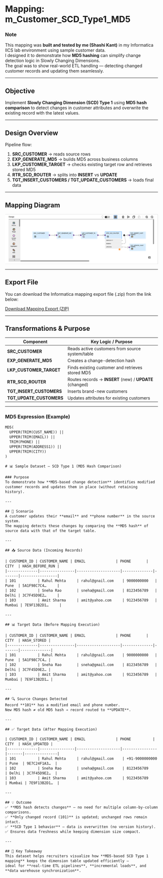 # Mapping: m_Customer_SCD_Type1_MD5

### Note
This mapping was **built and tested by me (Shashi Kant)** in my Informatica IICS lab environment using sample customer data.  
I designed it to demonstrate how **MD5 hashing** can simplify change detection logic in Slowly Changing Dimensions.  
The goal was to show real-world ETL handling — detecting changed customer records and updating them seamlessly.

---

## Objective
Implement **Slowly Changing Dimension (SCD) Type 1** using **MD5 hash comparison** to detect changes in customer attributes and overwrite the existing record with the latest values.

---

## Design Overview
Pipeline flow:
1. **SRC_CUSTOMER** → reads source rows  
2. **EXP_GENERATE_MD5** → builds MD5 across business columns  
3. **LKP_CUSTOMER_TARGET** → checks existing target row and retrieves stored MD5  
4. **RTR_SCD_ROUTER** → splits into **INSERT** vs **UPDATE**  
5. **TGT_INSERT_CUSTOMERS / TGT_UPDATE_CUSTOMERS** → loads final data  

---

## Mapping Diagram
![Customer SCD Type 1 Mapping](../CDI/mappings/m_Customer_SCD_Type1_MD5.png)

---

## Export File
You can download the Informatica mapping export file (.zip) from the link below:

[Download Mapping Export (ZIP)](../jobs_exports/m_Customer_SCD_Type1_MD5-1759953821141.zip)

---

## Transformations & Purpose

| Component | Key Logic / Purpose |
|------------|--------------------|
| **SRC_CUSTOMER** | Reads active customers from source system/table |
| **EXP_GENERATE_MD5** | Creates a change-detection hash |
| **LKP_CUSTOMER_TARGET** | Finds existing customer and retrieves stored MD5 |
| **RTR_SCD_ROUTER** | Routes records → **INSERT** (new) / **UPDATE** (changed) |
| **TGT_INSERT_CUSTOMERS** | Inserts brand-new customers |
| **TGT_UPDATE_CUSTOMERS** | Updates attributes for existing customers |

---

### MD5 Expression (Example)

```text
MD5(
  UPPER(TRIM(CUST_NAME)) ||
  UPPER(TRIM(EMAIL)) ||
  TRIM(PHONE) ||
  UPPER(TRIM(ADDRESS1)) ||
  UPPER(TRIM(CITY))
)

# 📊 Sample Dataset – SCD Type 1 (MD5 Hash Comparison)

### Purpose
To demonstrate how **MD5-based change detection** identifies modified customer records and updates them in place (without retaining history).

---

## 🧩 Scenario
A customer updates their **email** and **phone number** in the source system.  
The mapping detects these changes by comparing the **MD5 hash** of source data with that of the target table.

---

## 📥 Source Data (Incoming Records)

| CUSTOMER_ID | CUSTOMER_NAME | EMAIL              | PHONE       | CITY  | HASH_BEFORE_RUN |
|--------------|----------------|--------------------|--------------|-------|-----------------|
| 101          | Rahul Mehta     | rahul@gnail.com    | 9000000000   | Pune  | 5A1F98C7C4…     |
| 102          | Sneha Rao       | sneha@gmail.com    | 8123456789   | Delhi | 3C7F45D9E2…     |
| 103          | Amit Sharma     | amit@yahoo.com     | 9123456789   | Mumbai | 7E9F13B2D1…     |

---

## 📊 Target Data (Before Mapping Execution)

| CUSTOMER_ID | CUSTOMER_NAME | EMAIL              | PHONE       | CITY  | HASH_STORED |
|--------------|----------------|--------------------|--------------|-------|--------------|
| 101          | Rahul Mehta     | rahul@gnail.com    | 9000000000   | Pune  | 5A1F98C7C4… |
| 102          | Sneha Rao       | sneha@gmail.com    | 8123456789   | Delhi | 3C7F45D9E2… |
| 103          | Amit Sharma     | amit@yahoo.com     | 9123456789   | Mumbai | 7E9F13B2D1… |

---

## 🔍 Source Changes Detected
Record **101** has a modified email and phone number.  
New MD5 hash ≠ old MD5 hash → record routed to **UPDATE**.

---

## ✅ Target Data (After Mapping Execution)

| CUSTOMER_ID | CUSTOMER_NAME | EMAIL              | PHONE          | CITY  | HASH_UPDATED |
|--------------|----------------|--------------------|----------------|-------|---------------|
| 101          | Rahul Mehta     | rahul@gmail.com    | +91-9000000000 | Pune  | 9E7C24F1A3…  |
| 102          | Sneha Rao       | sneha@gmail.com    | 8123456789     | Delhi | 3C7F45D9E2…  |
| 103          | Amit Sharma     | amit@yahoo.com     | 9123456789     | Mumbai | 7E9F13B2D1…  |

---

## 💡 Outcome
✅ **MD5 hash detects changes** — no need for multiple column-by-column comparisons.  
✅ **Only changed record (101)** is updated; unchanged rows remain intact.  
✅ **SCD Type 1 behavior** — data is overwritten (no version history).  
✅ Ensures data freshness while keeping dimension size compact.

---

## 🧠 Key Takeaway
This dataset helps recruiters visualize how **MD5-based SCD Type 1 mapping** keeps the dimension table updated efficiently —  
ideal for **real-time ETL pipelines**, **incremental loads**, and **data warehouse synchronization**.
